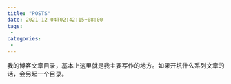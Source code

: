 ```yaml
---
title: "POSTS"
date: 2021-12-04T02:42:15+08:00
tags:
 - 
categories:
 - 
---
```


我的博客文章目录，基本上这里就是我主要写作的地方。如果开坑什么系列文章的话，会另起一个目录。
